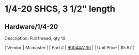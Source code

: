 # 1/4-20 SHCS, 3 1/2" length
## Hardware/1/4-20
Description: 	Full thread, qty 10 

| Vendor | Mcmaster | 
| Part # | [90044A130](http://www.mcmaster.com/) | 
| Unit Price | $5.97 | 
